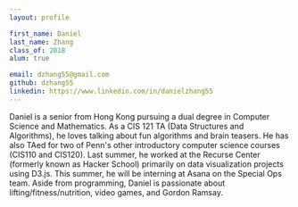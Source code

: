 ```yaml
---
layout: profile

first_name: Daniel
last_name: Zhang
class_of: 2018
alum: true

email: dzhang55@gmail.com
github: dzhang55
linkedin: https://www.linkedin.com/in/danielzhang55
---
```


Daniel is a senior from Hong Kong pursuing a dual degree in Computer Science and Mathematics. As a CIS 121 TA (Data Structures and Algorithms), he loves talking about fun algorithms and brain teasers. He has also TAed for two of Penn's other introductory computer science courses (CIS110 and CIS120). Last summer, he worked at the Recurse Center (formerly known as Hacker School) primarily on data visualization projects using D3.js. This summer, he will be interning at Asana on the Special Ops team. Aside from programming, Daniel is passionate about lifting/fitness/nutrition, video games, and Gordon Ramsay.

